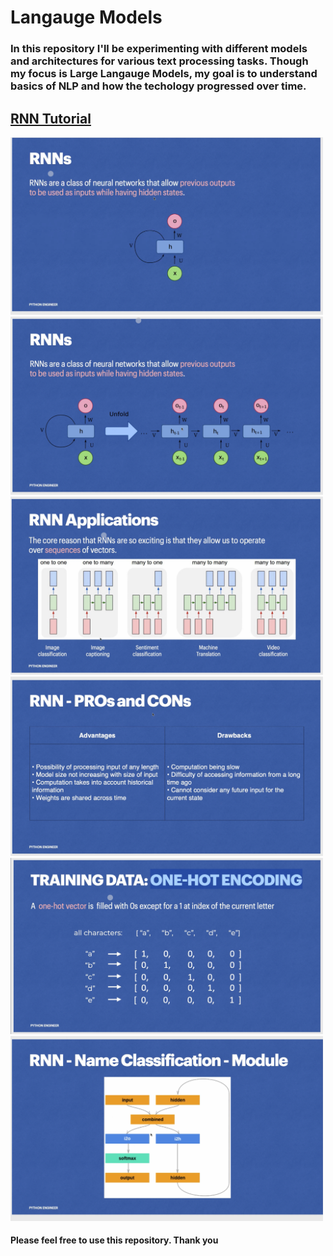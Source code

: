 # Langauge Models
### In this repository I'll be experimenting with different models and architectures for various text processing tasks. Though my focus is Large Langauge Models, my goal is to understand basics of NLP and how the techology progressed over time.

## [RNN Tutorial](https://www.youtube.com/watch?v=WEV61GmmPrk&ab_channel=PatrickLoeber)


<img src="/images/PyTorch RNN 1.jpeg" width=500px/><br>
<img src="/images/PyTorch RNN 2.jpeg" width=500px/><br>
<img src="/images/PyTorch RNN 3.jpeg" width=500px/><br>
<img src="/images/PyTorch RNN 4.jpeg" width=500px/><br>
<img src="/images/PyTorch RNN 5.jpeg" width=500px/><br>
<img src="/images/PyTorch RNN 6.jpeg" width=500px/><br>




#### Please feel free to use this repository. Thank you